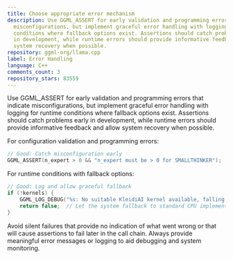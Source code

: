 ```yaml
---
title: Choose appropriate error mechanism
description: Use GGML_ASSERT for early validation and programming errors that indicate
  misconfigurations, but implement graceful error handling with logging for runtime
  conditions where fallback options exist. Assertions should catch problems early
  in development, while runtime errors should provide informative feedback and allow
  system recovery when possible.
repository: ggml-org/llama.cpp
label: Error Handling
language: C++
comments_count: 3
repository_stars: 83559
---
```


Use GGML_ASSERT for early validation and programming errors that indicate misconfigurations, but implement graceful error handling with logging for runtime conditions where fallback options exist. Assertions should catch problems early in development, while runtime errors should provide informative feedback and allow system recovery when possible.

For configuration validation and programming errors:
```cpp
// Good: Catch misconfiguration early
GGML_ASSERT(n_expert > 0 && "n_expert must be > 0 for SMALLTHINKER");
```

For runtime conditions with fallback options:
```cpp
// Good: Log and allow graceful fallback
if (!kernels) {
    GGML_LOG_DEBUG("%s: No suitable KleidiAI kernel available, falling back to standard CPU implementation\n", __func__);
    return false;  // Let the system fallback to standard CPU implementation
}
```

Avoid silent failures that provide no indication of what went wrong or that will cause assertions to fail later in the call chain. Always provide meaningful error messages or logging to aid debugging and system monitoring.